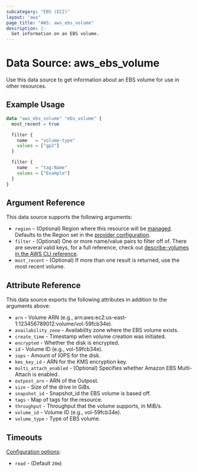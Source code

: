 ```yaml
---
subcategory: "EBS (EC2)"
layout: "aws"
page_title: "AWS: aws_ebs_volume"
description: |-
  Get information on an EBS volume.
---
```


# Data Source: aws_ebs_volume

Use this data source to get information about an EBS volume for use in other
resources.

## Example Usage

```terraform
data "aws_ebs_volume" "ebs_volume" {
  most_recent = true

  filter {
    name   = "volume-type"
    values = ["gp2"]
  }

  filter {
    name   = "tag:Name"
    values = ["Example"]
  }
}
```

## Argument Reference

This data source supports the following arguments:

* `region` – (Optional) Region where this resource will be [managed](https://docs.aws.amazon.com/general/latest/gr/rande.html#regional-endpoints). Defaults to the Region set in the [provider configuration](https://registry.terraform.io/providers/hashicorp/aws/latest/docs#aws-configuration-reference).
* `filter` - (Optional) One or more name/value pairs to filter off of. There are
several valid keys, for a full reference, check out
[describe-volumes in the AWS CLI reference][1].
* `most_recent` - (Optional) If more than one result is returned, use the most
recent volume.

## Attribute Reference

This data source exports the following attributes in addition to the arguments above:

* `arn` - Volume ARN (e.g., arn:aws:ec2:us-east-1:123456789012:volume/vol-59fcb34e).
* `availability_zone` - Availability zone where the EBS volume exists.
* `create_time` - Timestamp when volume creation was initiated.
* `encrypted` - Whether the disk is encrypted.
* `id` - Volume ID (e.g., vol-59fcb34e).
* `iops` - Amount of IOPS for the disk.
* `kms_key_id` - ARN for the KMS encryption key.
* `multi_attach_enabled` - (Optional) Specifies whether Amazon EBS Multi-Attach is enabled.
* `outpost_arn` - ARN of the Outpost.
* `size` - Size of the drive in GiBs.
* `snapshot_id` - Snapshot_id the EBS volume is based off.
* `tags` - Map of tags for the resource.
* `throughput` - Throughput that the volume supports, in MiB/s.
* `volume_id` - Volume ID (e.g., vol-59fcb34e).
* `volume_type` - Type of EBS volume.

## Timeouts

[Configuration options](https://developer.hashicorp.com/terraform/language/resources/syntax#operation-timeouts):

- `read` - (Default `20m`)

[1]: http://docs.aws.amazon.com/cli/latest/reference/ec2/describe-volumes.html
